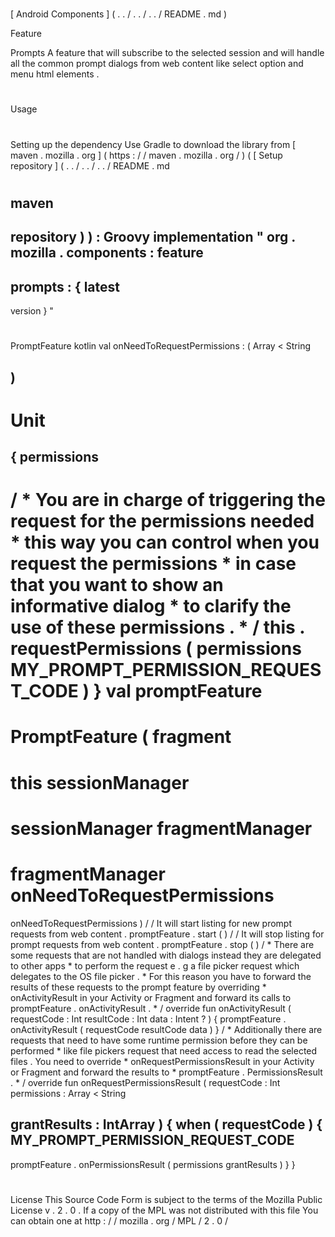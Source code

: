 #
[
Android
Components
]
(
.
.
/
.
.
/
.
.
/
README
.
md
)
>
Feature
>
Prompts
A
feature
that
will
subscribe
to
the
selected
session
and
will
handle
all
the
common
prompt
dialogs
from
web
content
like
select
option
and
menu
html
elements
.
#
#
Usage
#
#
#
Setting
up
the
dependency
Use
Gradle
to
download
the
library
from
[
maven
.
mozilla
.
org
]
(
https
:
/
/
maven
.
mozilla
.
org
/
)
(
[
Setup
repository
]
(
.
.
/
.
.
/
.
.
/
README
.
md
#
maven
-
repository
)
)
:
Groovy
implementation
"
org
.
mozilla
.
components
:
feature
-
prompts
:
{
latest
-
version
}
"
#
#
#
PromptFeature
kotlin
val
onNeedToRequestPermissions
:
(
Array
<
String
>
)
-
>
Unit
=
{
permissions
-
>
/
*
You
are
in
charge
of
triggering
the
request
for
the
permissions
needed
*
this
way
you
can
control
when
you
request
the
permissions
*
in
case
that
you
want
to
show
an
informative
dialog
*
to
clarify
the
use
of
these
permissions
.
*
/
this
.
requestPermissions
(
permissions
MY_PROMPT_PERMISSION_REQUEST_CODE
)
}
val
promptFeature
=
PromptFeature
(
fragment
=
this
sessionManager
=
sessionManager
fragmentManager
=
fragmentManager
onNeedToRequestPermissions
=
onNeedToRequestPermissions
)
/
/
It
will
start
listing
for
new
prompt
requests
from
web
content
.
promptFeature
.
start
(
)
/
/
It
will
stop
listing
for
prompt
requests
from
web
content
.
promptFeature
.
stop
(
)
/
*
There
are
some
requests
that
are
not
handled
with
dialogs
instead
they
are
delegated
to
other
apps
*
to
perform
the
request
e
.
g
a
file
picker
request
which
delegates
to
the
OS
file
picker
.
*
For
this
reason
you
have
to
forward
the
results
of
these
requests
to
the
prompt
feature
by
overriding
*
onActivityResult
in
your
Activity
or
Fragment
and
forward
its
calls
to
promptFeature
.
onActivityResult
.
*
/
override
fun
onActivityResult
(
requestCode
:
Int
resultCode
:
Int
data
:
Intent
?
)
{
promptFeature
.
onActivityResult
(
requestCode
resultCode
data
)
}
/
*
Additionally
there
are
requests
that
need
to
have
some
runtime
permission
before
they
can
be
performed
*
like
file
pickers
request
that
need
access
to
read
the
selected
files
.
You
need
to
override
*
onRequestPermissionsResult
in
your
Activity
or
Fragment
and
forward
the
results
to
*
promptFeature
.
PermissionsResult
.
*
/
override
fun
onRequestPermissionsResult
(
requestCode
:
Int
permissions
:
Array
<
String
>
grantResults
:
IntArray
)
{
when
(
requestCode
)
{
MY_PROMPT_PERMISSION_REQUEST_CODE
-
>
promptFeature
.
onPermissionsResult
(
permissions
grantResults
)
}
}
#
#
License
This
Source
Code
Form
is
subject
to
the
terms
of
the
Mozilla
Public
License
v
.
2
.
0
.
If
a
copy
of
the
MPL
was
not
distributed
with
this
file
You
can
obtain
one
at
http
:
/
/
mozilla
.
org
/
MPL
/
2
.
0
/
